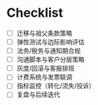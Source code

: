 # Checklist

- [ ] 迁移与祖父条款策略
- [ ] 弹性测试与边际影响评估
- [ ] 法务/税务与通知期合规
- [ ] 沟通脚本与客户分层策略
- [ ] 灰度/回滚与客服排班
- [ ] 计费系统与发票联调
- [ ] 指标监控（转化/流失/投诉）
- [ ] 复盘与后续迭代
